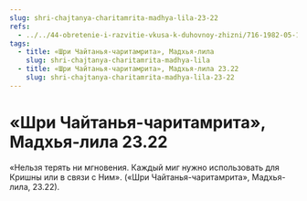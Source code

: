 ```yaml
---
slug: shri-chajtanya-charitamrita-madhya-lila-23-22
refs:
  - ../../44-obretenie-i-razvitie-vkusa-k-duhovnoy-zhizni/716-1982-05-10-b5-c1-etapy-razvitiya-predannosti-kachestva-vajshnava-dostigshego-urovnya-bhava-bhakti.md
tags:
  - title: «Шри Чайтанья-чаритамрита», Мадхья-лила
    slug: shri-chajtanya-charitamrita-madhya-lila
  - title: «Шри Чайтанья-чаритамрита», Мадхья-лила 23.22
    slug: shri-chajtanya-charitamrita-madhya-lila-23-22
---
```


# «Шри Чайтанья-чаритамрита», Мадхья-лила 23.22

«Нельзя терять ни мгновения. Каждый миг нужно использовать для Кришны или в связи с Ним». («Шри Чайтанья-чаритамрита», Мадхья-лила, 23.22).
